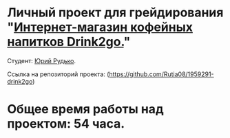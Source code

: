

# Личный проект для грейдирования "[Интернет-магазин кофейных напитков Drink2go.](https://rutia08.github.io/1959291-drink2go/)"

Студент: [Юрий Рудько](https://up.htmlacademy.ru/adaptive/25/user/1959291).

Ссылка на репозиторий проекта: (https://github.com/Rutia08/1959291-drink2go)

# Общее время работы над проектом: 54 часа.
